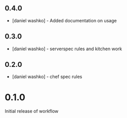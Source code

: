 0.4.0
-----
- [daniel washko] - Added documentation on usage

0.3.0
-----
- [daniel washko] - serverspec rules and kitchen work

0.2.0
-----
- [daniel washko] - chef spec rules

# 0.1.0

Initial release of workflow
